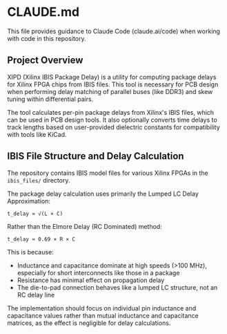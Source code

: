 # CLAUDE.md

This file provides guidance to Claude Code (claude.ai/code) when working with code in this repository.

## Project Overview

XIPD (Xilinx IBIS Package Delay) is a utility for computing package delays for Xilinx FPGA chips from IBIS files. This tool is necessary for PCB design when performing delay matching of parallel buses (like DDR3) and skew tuning within differential pairs.

The tool calculates per-pin package delays from Xilinx's IBIS files, which can be used in PCB design tools. It also optionally converts time delays to track lengths based on user-provided dielectric constants for compatibility with tools like KiCad.

## IBIS File Structure and Delay Calculation

The repository contains IBIS model files for various Xilinx FPGAs in the `ibis_files/` directory.

The package delay calculation uses primarily the Lumped LC Delay Approximation:
```
t_delay ≈ √(L × C)
```

Rather than the Elmore Delay (RC Dominated) method:
```
t_delay ≈ 0.69 × R × C
```

This is because:
- Inductance and capacitance dominate at high speeds (>100 MHz), especially for short interconnects like those in a package
- Resistance has minimal effect on propagation delay
- The die-to-pad connection behaves like a lumped LC structure, not an RC delay line

The implementation should focus on individual pin inductance and capacitance values rather than mutual inductance and capacitance matrices, as the effect is negligible for delay calculations.